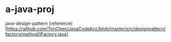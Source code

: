 # a-java-proj
java-design-pattern
(reference)[https://github.com/TonChen/JavaCodeAcc/blob/master/src/designpattern/factory/method/IFactory.java]
